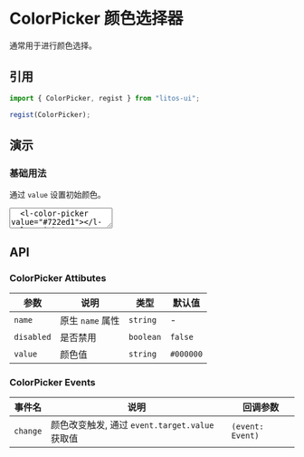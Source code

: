 # ColorPicker 颜色选择器

通常用于进行颜色选择。

## 引用

```js
import { ColorPicker, regist } from "litos-ui";

regist(ColorPicker);
```

## 演示

### 基础用法

通过 `value` 设置初始颜色。

<ClientOnly>
<l-code-preview>
<textarea lang="html">
  <l-color-picker value="#722ed1"></l-color-picker>
</textarea>
</l-code-preview>
</ClientOnly>

## API

### ColorPicker Attibutes

<!-- prettier-ignore -->
| 参数 | 说明 | 类型 | 默认值 |
| --- | --- | --- | --- |
| `name` | 原生 `name` 属性 | `string` | - |
| `disabled` | 是否禁用 | `boolean` | `false` |
| `value` | 颜色值 | `string` | `#000000` |

### ColorPicker Events

<!-- prettier-ignore -->
| 事件名 | 说明 | 回调参数 |
| --- | --- | --- |
| `change` | 颜色改变触发, 通过 `event.target.value` 获取值 | `(event: Event)` |

